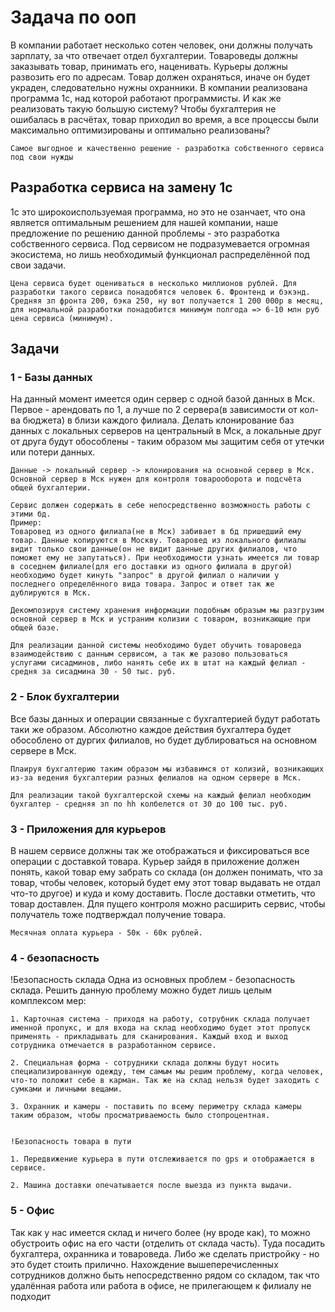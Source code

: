 # Задача по ооп

<p>
    В компании работает несколько сотен человек, они должны получать зарплату, за что отвечает отдел бухгалтерии. Товароведы должны заказывать товар, принимать его, наценивать. Курьеры должны развозить его по адресам. Товар должен охраняться, иначе он будет украден, следовательно нужны охранники. В компании реализована программа 1с, над которой работают программисты. И как же реализовать такую большую систему? Чтобы бухгалтерия не ошибалась в расчётах, товар приходил во время, а все процессы были максимально оптимизированы и оптимально реализованы? 

    Самое выгодное и качественно решение - разработка собственного сервиса под свои нужды
</p>

## Разработка сервиса на замену 1с
<p>
    1c это широкоиспользуемая программа, но это не озанчает, что она является оптимальным решением для нашей компании, наше предложение по решению данной проблемы - это разработка собственного сервиса. Под сервисом не подразумевается огромная экосистема, но лишь необходимый функционал распределённой под свои задачи.

    Цена сервиса будет оцениваться в несколько миллионов рублей. Для разработки такого сервиса понадобятся человек 6. Фронтенд и бэкэнд. Средняя зп фронта 200, бэка 250, ну вот получается 1 200 000р в месяц, для нормальной разработки понадобится минимум полгода => 6-10 млн руб цена сервиса (минимум).
</p>

## Задачи
### 1 - Базы данных
<p>
    На данный момент имеется один сервер с одной базой данных в Мск. 
    Первое - арендовать по 1, а лучше по 2 сервера(в зависимости от кол-ва бюджета) в близи каждого филиала. Делать клонирование баз данных с локальных серверов на центральный в Мск, а локальные друг от друга будут обособлены - таким образом мы защитим себя от утечки или потери данных.

    Данные -> локальный сервер -> клонирования на основной сервер в Мск. Основной сервер в Мск нужен для контроля товарооборота и подсчёта общей бухгалтерии.

    Сервис должен содержать в себе непосредственно возможность работы с этими бд.
    Пример:
    Товаровед из одного филиала(не в Мск) забивает в бд пришедший ему товар. Данные копируются в Москву. Товаровед из локального филиалы видит только свои данные(он не видит данные других филиалов, что поможет ему не запутаться). При необходимости узнать имеется ли товар в соседнем филиале(для его доставки из одного филиала в другой) необходимо будет кинуть "запрос" в другой филиал о наличии у последнего определённого вида товара. Запрос и ответ так же дублируются в Мск.

    Декомпозируя систему хранения информации подобным образым мы разгрузим основной сервер в Мск и устраним колизии с товаром, возникающие при общей базе. 

    Для реализации данной системы необходимо будет обучить товароведа взаимодействию с данным сервисом, а так же разово пользоваться услугами сисадминов, либо нанять себе их в штат на каждый фелиал - средня за сисадмина 30 - 50 тыс. руб.
</p>

### 2 - Блок бухгалтерии
<p>
    Все базы данных и операции связанные с бухгалтерией будут работать таки же образом. Абсолютно каждое действия бухгалтера будет обособлено от дургих филиалов, но будет дублироваться на основном сервере в Мск.

    Плаируя бухгалтерию таким образом мы избавимся от колизий, возникающих из-за ведения бухгалтерии разных фелиалов на одном сервере в Мск.

    Для реализации такой бухгалтерской схемы на каждый фелиал необходим бухгалтер - средняя зп по hh колбелется от 30 до 100 тыс. руб.
</p>

### 3 - Приложения для курьеров
<p>
    В нашем сервисе должны так же отображаться и фиксироваться все операции с доставкой товара. Курьер зайдя в приложение должен понять, какой товар ему забрать со склада (он должен понимать, что за товар, чтобы человек, который будет ему этот товар выдавать не отдал что-то другое) и куда и кому доставить. После доставки отметить, что товар доставлен. Для пущего контроля можно расширить сервис, чтобы получатель тоже подтверждал получение товара.

    Месячная оплата курьера - 50к - 60к рублей.
</p>

### 4 - безопасность
<p>
    !Безопасность склада
    Одна из основных проблем - безопасность склада. Решить данную проблему можно будет лишь целым комплексом мер:

    1. Карточная система - приходя на работу, сотрубник склада получает именной пропукс, и для входа на склад необходимо будет этот пропуск применять - прикладывать для сканирования. Каждый вход и выход сотрудника отмечается в разработанном сервисе.

    2. Специальная форма - сотрудники склада должны будут носить специализированную одежду, тем самым мы решим проблему, когда человек, что-то положит себе в карман. Так же на склад нельзя будет заходить с сумками и личными вещами.

    3. Охранник и камеры - поставить по всему периметру склада камеры таким образом, чтобы просматриваемость было стопроцентная. 


    !Безопасность товара в пути

    1. Передвижение курьера в пути отслеживается по gps и отображается в сервисе.

    2. Машина доставки опечатывается после выезда из пункта выдачи.
</p>

### 5 - Офис
<p>
    Так как у нас имеется склад и ничего более (ну вроде как), то можно обустроить офис на его части (отделить от склада часть). Туда посадить бухгалтера, охранника и товароведа. Либо же сделать пристройку - но это будет стоить прилично. Нахождение вышеперечисленных сотрудников должно быть непосредственно рядом со складом, так что удалённая работа или работа в офисе, не прилегающем к филиалу не подходит
</p>